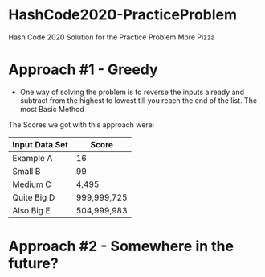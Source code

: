 # HashCode2020-PracticeProblem
Hash Code 2020 Solution for the Practice Problem More Pizza

# Approach #1 - Greedy

- One way of solving the problem is to reverse the inputs already and subtract from the highest to lowest till you reach the end of the list. The most Basic Method

The Scores we got with this approach were: 

| Input Data Set      | Score |
| ----------- | ----------- |
| Example A      | 16       |
| Small B   | 99        |
| Medium C   |  4,495       |
| Quite Big D   | 999,999,725          |
| Also Big E   | 504,999,983     |

# Approach #2 - Somewhere in the future?
